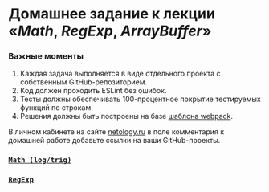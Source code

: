 # Домашнее задание к лекции «*Math*, *RegExp*, *ArrayBuffer*»

### **Важные моменты** 

1. Каждая задача выполняется в виде отдельного проекта с собственным GitHub-репозиторием.
2. Код должен проходить ESLint без ошибок.
3. Тесты должны обеспечивать 100-процентное покрытие тестируемых функций по строкам.
4. Решения должны быть построены на базе [шаблона webpack](/ci-template).

В личном кабинете на сайте [netology.ru](http://netology.ru/) в поле комментария к домашней работе добавьте ссылки на ваши GitHub-проекты.

### [**`Math (log/trig)`**](https://github.com/Pavka16/Math-)
### [**`RegExp`**](https://github.com/Pavka16/RegExp)